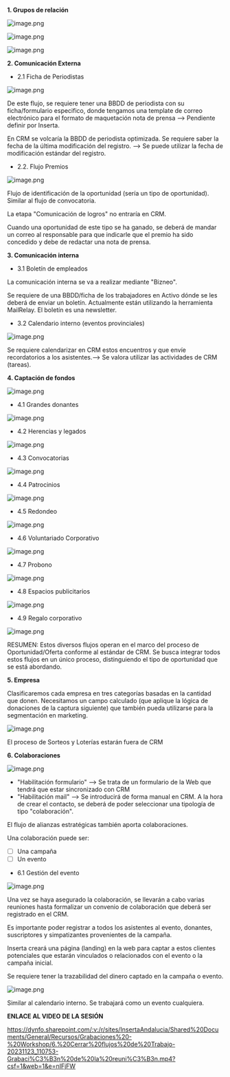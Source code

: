 **1. Grupos de relación**

![image.png](/.attachments/image-a74b9c8e-35da-4873-8bcd-f0367f5ba3e8.png)

![image.png](/.attachments/image-88d0f834-9e79-4088-a927-af900a9655f6.png)

![image.png](/.attachments/image-38385059-088b-4b35-a9cb-7f58dea699a1.png)

**2. Comunicación Externa**

- 2.1 Ficha de Periodistas

![image.png](/.attachments/image-95171984-8e82-4e44-8637-94bd37112535.png)

De este flujo, se requiere tener una BBDD de periodista con su ficha/formulario especifico, donde tengamos una template de correo electrónico para el formato de maquetación nota de prensa --> Pendiente definir por Inserta.

En CRM se volcaría la BBDD de periodista optimizada. Se requiere saber la fecha de la última modificación del registro. --> Se puede utilizar la fecha de modificación estándar del registro.

- 2.2. Flujo Premios

![image.png](/.attachments/image-fbdc614d-7a99-48b7-a6d4-8587e8dcabb2.png)

Flujo de identificación de la oportunidad (sería un tipo de oportunidad). Similar al flujo de convocatoria.

La etapa "Comunicación de logros" no entraría en CRM. 

Cuando una oportunidad de este tipo se ha ganado, se deberá de mandar un correo al responsable para que indicarle que el premio ha sido concedido y debe de redactar una nota de prensa.


**3. Comunicación interna**

- 3.1 Boletín de empleados

La comunicación interna se va a realizar mediante "Bizneo".

Se requiere de una BBDD/ficha de los trabajadores en Activo dónde se les deberá de enviar un boletín. Actualmente están utilizando la herramienta MailRelay.
El boletín es una newsletter.

- 3.2 Calendario interno (eventos provinciales)

![image.png](/.attachments/image-85d2cdd5-8e18-4c86-b0b3-8adc28991f9b.png)

Se requiere calendarizar en CRM estos encuentros y que envíe recordatorios a los asistentes.--> Se valora utilizar las actividades de CRM (tareas).


**4. Captación de fondos**

![image.png](/.attachments/image-ca8e548f-9a15-4187-b7ff-0794db0c7da5.png)

- 4.1 Grandes donantes

![image.png](/.attachments/image-1f1e8a96-51f3-44ff-bc6b-5818b2f82fc5.png)

- 4.2 Herencias y legados

![image.png](/.attachments/image-15c5b2a2-bd60-4547-b0d7-22afd3668e2f.png)

- 4.3 Convocatorias

![image.png](/.attachments/image-c6778911-0627-4d8a-be73-75d50ec7d217.png)

- 4.4 Patrocinios

![image.png](/.attachments/image-2e710037-ffcf-44a6-972e-c22ad534ce6e.png)

- 4.5 Redondeo

![image.png](/.attachments/image-e34b6e06-f70b-458a-9246-ada997d98e82.png)

-  4.6 Voluntariado Corporativo

![image.png](/.attachments/image-341e0766-8664-45ed-83b9-a58b01300e90.png)

- 4.7 Probono

![image.png](/.attachments/image-27d7fecc-333b-4bea-a92a-9518ce428a98.png)

- 4.8 Espacios publicitarios

![image.png](/.attachments/image-dde7879a-3042-4c11-9994-7c299127fb8b.png)

- 4.9 Regalo corporativo

![image.png](/.attachments/image-8ec18e77-3b2c-4148-9cfa-c3f68eb8ce59.png)

RESUMEN: Estos diversos flujos operan en el marco del proceso de Oportunidad/Oferta conforme al estándar de CRM. Se busca integrar todos estos flujos en un único proceso, distinguiendo el tipo de oportunidad que se está abordando.


**5. Empresa**

Clasificaremos cada empresa en tres categorías basadas en la cantidad que donen. Necesitamos un campo calculado (que aplique la lógica de donaciones de la captura siguiente) que también pueda utilizarse para la segmentación en marketing.

![image.png](/.attachments/image-d673c0ca-f3c4-456b-849c-c705cf0e4a3b.png)

El proceso de Sorteos y Loterías estarán fuera de CRM


**6. Colaboraciones**

![image.png](/.attachments/image-4ad38077-a9ba-49c1-97d4-b1624873190d.png)

- "Habilitación formulario" --> Se trata de un formulario de la Web que tendrá que estar sincronizado con CRM 
- "Habilitación mail" --> Se introducirá de forma manual en CRM. A la hora de crear el contacto, se deberá de poder seleccionar una tipología de tipo "colaboración".

El flujo de alianzas estratégicas también aporta colaboraciones. 

Una colaboración puede ser:
- [ ] Una campaña
- [ ] Un evento

- 6.1 Gestión del evento

![image.png](/.attachments/image-b99622f2-f351-4530-94c7-a7aaaba73c76.png)

Una vez se haya asegurado la colaboración, se llevarán a cabo varias reuniones hasta formalizar un convenio de colaboración que deberá ser registrado en el CRM.

Es importante poder registrar a todos los asistentes al evento, donantes, suscriptores y simpatizantes provenientes de la campaña.

Inserta creará una página (landing) en la web para captar a estos clientes potenciales que estarán vinculados o relacionados con el evento o la campaña inicial.

Se requiere tener la trazabilidad del dinero captado en la campaña o evento.

![image.png](/.attachments/image-f3ec998d-09ce-4f09-b1a9-5bebd391fd3f.png)

Similar al calendario interno. Se trabajará como un evento cualquiera.

**ENLACE AL VIDEO DE LA SESIÓN**

https://dynfo.sharepoint.com/:v:/r/sites/InsertaAndalucia/Shared%20Documents/General/Recursos/Grabaciones%20-%20Workshop/6.%20Cerrar%20flujos%20de%20Trabajo-20231123_110753-Grabaci%C3%B3n%20de%20la%20reuni%C3%B3n.mp4?csf=1&web=1&e=nIFjFW